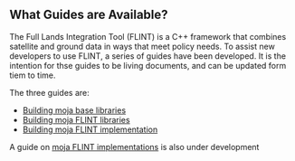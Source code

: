 ## What Guides are Available?

The Full Lands Integration Tool (FLINT) is a C++ framework that combines satellite and ground data in ways that meet policy needs. To assist new developers to use FLINT, a series of guides have been developed. It is the intention for thse guides to be living documents, and can be updated form tiem to time. 

The three guides are:
* [Building moja base libraries](https://docs.google.com/document/d/1i6S0X0nTyxfJwn6KhGo9AahXOH1gBnTdwYdAxGchHsI/edit?usp=sharing)
* [Building moja FLINT libraries](https://docs.google.com/document/d/1jceIX1E7HOmzmLW6C-E6GDbMz9sxM-nIy90CbY463Lw/edit?usp=sharing)
* [Building moja FLINT implementation](https://docs.google.com/document/d/139-1Nc5AR0yhN--Jb0W_jIfzUasoItkt4dyYM3m19N4/edit?usp=sharing)

A  guide on [moja FLINT implementations](https://docs.google.com/document/d/185DrAQ9Tpg0XqwMt26ouzIDRKihJU0MZ2VUYX0L5Bys/edit?usp=sharing) is also under development 
